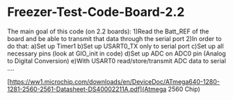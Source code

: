 # Freezer-Test-Code-Board-2.2

The main goal of this code (on 2.2 boards):
	1)Read the Batt_REF of the board and be able to transmit that data through the serial port
 	2)In order to do that:
  		a)Set up Timer1
		b)Set up USART0_TX only to serial port
		c)Set up all necessary pins (look at GIO_init in code)
  		d)Set up ADC on ADC0 pin (Analog to Digital Conversion)
		e)With USART0 read/store/transmit ADC data to serial
  		....

[https://ww1.microchip.com/downloads/en/DeviceDoc/ATmega640-1280-1281-2560-2561-Datasheet-DS40002211A.pdf](Atmega 2560 Chip)
